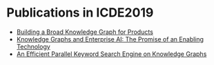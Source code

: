 # Publications in ICDE2019 
* [Building a Broad Knowledge Graph for Products](./g_icde2019/README.md)
* [Knowledge Graphs and Enterprise AI: The Promise of an Enabling Technology](./bfg_icde2019/README.md)
* [An Efficient Parallel Keyword Search Engine on Knowledge Graphs](./yaj_icde2019/README.md)
